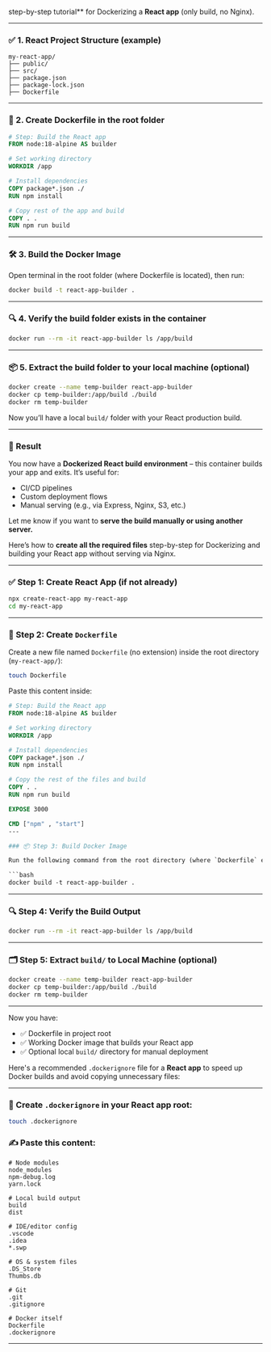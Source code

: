 step-by-step tutorial** for Dockerizing a **React app** (only build, no Nginx).

---

### ✅ 1. **React Project Structure (example)**

```
my-react-app/
├── public/
├── src/
├── package.json
├── package-lock.json
├── Dockerfile
```

---

### 🐳 2. **Create Dockerfile** in the root folder

```Dockerfile
# Step: Build the React app
FROM node:18-alpine AS builder

# Set working directory
WORKDIR /app

# Install dependencies
COPY package*.json ./
RUN npm install

# Copy rest of the app and build
COPY . .
RUN npm run build
```

---

### 🛠️ 3. **Build the Docker Image**

Open terminal in the root folder (where Dockerfile is located), then run:

```bash
docker build -t react-app-builder .
```

---

### 🔍 4. **Verify the build folder exists in the container**

```bash
docker run --rm -it react-app-builder ls /app/build
```

---

### 📦 5. **Extract the build folder to your local machine (optional)**

```bash
docker create --name temp-builder react-app-builder
docker cp temp-builder:/app/build ./build
docker rm temp-builder
```

Now you’ll have a local `build/` folder with your React production build.

---

### 🎯 Result

You now have a **Dockerized React build environment** – this container builds your app and exits. It’s useful for:

* CI/CD pipelines
* Custom deployment flows
* Manual serving (e.g., via Express, Nginx, S3, etc.)

Let me know if you want to **serve the build manually or using another server.**



Here’s how to **create all the required files** step-by-step for Dockerizing and building your React app without serving via Nginx.

---

### ✅ Step 1: Create React App (if not already)

```bash
npx create-react-app my-react-app
cd my-react-app
```

---

### 📄 Step 2: Create `Dockerfile`

Create a new file named `Dockerfile` (no extension) inside the root directory (`my-react-app/`):

```bash
touch Dockerfile
```

Paste this content inside:

```Dockerfile
# Step: Build the React app
FROM node:18-alpine AS builder

# Set working directory
WORKDIR /app

# Install dependencies
COPY package*.json ./
RUN npm install

# Copy the rest of the files and build
COPY . .
RUN npm run build

EXPOSE 3000

CMD ["npm" , "start"]
---

### 📦 Step 3: Build Docker Image

Run the following command from the root directory (where `Dockerfile` exists):

```bash
docker build -t react-app-builder .
```

---

### 🔍 Step 4: Verify the Build Output

```bash
docker run --rm -it react-app-builder ls /app/build
```

---

### 🗂 Step 5: Extract `build/` to Local Machine (optional)

```bash
docker create --name temp-builder react-app-builder
docker cp temp-builder:/app/build ./build
docker rm temp-builder
```

---

Now you have:

* ✅ Dockerfile in project root
* ✅ Working Docker image that builds your React app
* ✅ Optional local `build/` directory for manual deployment

Here's a recommended `.dockerignore` file for a **React app** to speed up Docker builds and avoid copying unnecessary files:

---

### 📄 Create `.dockerignore` in your React app root:

```bash
touch .dockerignore
```

### ✍️ Paste this content:

```
# Node modules
node_modules
npm-debug.log
yarn.lock

# Local build output
build
dist

# IDE/editor config
.vscode
.idea
*.swp

# OS & system files
.DS_Store
Thumbs.db

# Git
.git
.gitignore

# Docker itself
Dockerfile
.dockerignore
```

---



